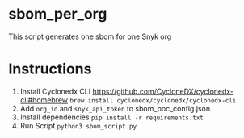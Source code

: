 # sbom_per_org
This script generates one sbom for one Snyk org

# Instructions 

1. Install Cyclonedx CLI
https://github.com/CycloneDX/cyclonedx-cli#homebrew
```brew install cyclonedx/cyclonedx/cyclonedx-cli```
2. Add `org_id` and `snyk_api_token` to sbom_poc_config.json
2. Install dependencies
```pip install -r requirements.txt```
3. Run Script 
```python3 sbom_script.py```
